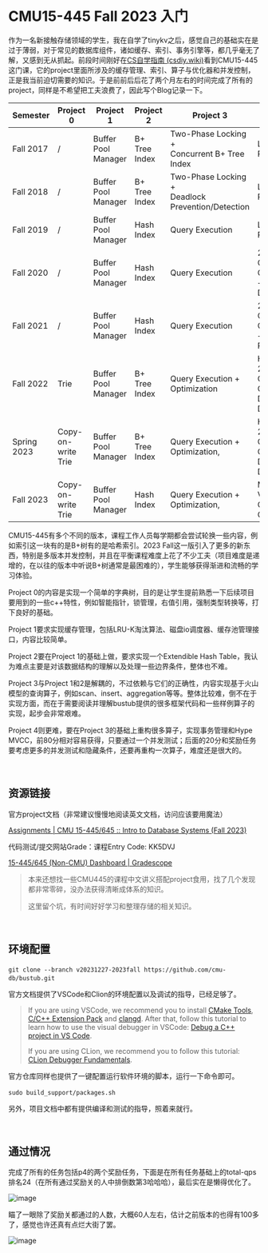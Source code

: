 # CMU15-445 Fall 2023 入门

作为一名新接触存储领域的学生，我在自学了tinykv之后，感觉自己的基础实在是过于薄弱，对于常见的数据库组件，诸如缓存、索引、事务引擎等，都几乎毫无了解，又感到无从抓起。前段时间刚好在[CS自学指南 (csdiy.wiki)](https://csdiy.wiki/)看到CMU15-445这门课，它的project里面所涉及的缓存管理、索引、算子与优化器和并发控制，正是我当前迫切需要的知识。于是前前后后花了两个月左右的时间完成了所有的project，同样是不希望把工夫浪费了，因此写个Blog记录一下。

|Semester|Project 0|Project 1|Project 2|Project 3|Project 4|
| -------------| --------------------| ---------------------| ---------------| ----------------------------------------------------| ---------------------------------------------------------|
|Fall 2017|/|Buffer Pool Manager|B+ Tree Index|Two-Phase Locking +<br />Concurrent B+ Tree Index|Logging and Recovery|
|Fall 2018|/|Buffer Pool Manager|B+ Tree Index|Two-Phase Locking +<br />Deadlock Prevention/Detection|Logging and Recovery|
|Fall 2019|/|Buffer Pool Manager|Hash Index|Query Execution|Logging and Recovery|
|Fall 2020|/|Buffer Pool Manager|Hash Index|Query Execution|2PL Concurrency Control<br />+ Deadlock Detection|
|Fall 2021|/|Buffer Pool Manager|Hash Index|Query Execution|2PL Concurrency Control<br />+ Deadlock Prevention|
|Fall 2022|Trie|Buffer Pool Manager|B+ Tree Index|Query Execution + Optimization|Hierarchy 2PL Concurrency Control +<br />Deadlock Detection|
|Spring 2023|Copy-on-write Trie|Buffer Pool Manager|B+ Tree Index|Query Execution + Optimization,|Hierarchy 2PL Concurrency Control +<br />Deadlock Detection|
|Fall 2023|Copy-on-write Trie|Buffer Pool Manager|Hash Index|Query Execution + Optimization,|Multi-Version Concurrency Control|

CMU15-445有多个不同的版本，课程工作人员每学期都会尝试轮换一些内容，例如索引这一块有的是B+树有的是哈希索引。2023 Fall这一版引入了更多的新东西，特别是多版本并发控制，并且在平衡课程难度上花了不少工夫（项目难度是递增的，在以往的版本中听说B+树通常是最困难的），学生能够获得渐进和流畅的学习体验。

Project 0的内容是实现一个简单的字典树，目的是让学生提前熟悉一下后续项目要用到的一些c++特性，例如智能指针，锁管理，右值引用，强制类型转换等，打下良好的基础。

Project 1要求实现缓存管理，包括LRU-K淘汰算法、磁盘io调度器、缓存池管理接口，内容比较简单。

Project 2要在Project 1的基础上做，要求实现一个Extendible Hash Table，我认为难点主要是对该数据结构的理解以及处理一些边界条件，整体也不难。

Project 3与Project 1和2是解耦的，不过依赖与它们的正确性，内容实现基于火山模型的查询算子，例如scan、insert、aggregation等等。整体比较难，倒不在于实现方面，而在于需要阅读并理解bustub提供的很多框架代码和一些样例算子的实现，起步会非常艰难。

Project 4则更难，要在Project 3的基础上重构很多算子，实现事务管理和Hype MVCC，前80分相对容易获得，只要通过一个并发测试；后面的20分和奖励任务要考虑更多的并发测试和隐藏条件，还要再重构一次算子，难度还是很大的。

‍

## 资源链接

官方project文档（非常建议慢慢地阅读英文文档，访问应该要用魔法）

[Assignments | CMU 15-445/645 :: Intro to Database Systems (Fall 2023)](https://15445.courses.cs.cmu.edu/fall2023/assignments.html)

代码测试/提交网站Grade：课程Entry Code: KK5DVJ

[15-445/645 (Non-CMU) Dashboard | Gradescope](https://www.gradescope.com/courses/585997)

> 本来还想找一些CMU445的课程中文讲义搭配project食用，找了几个发现都非常零碎，没办法获得清晰成体系的知识。
>
> 这里留个坑，有时间好好学习和整理存储的相关知识。

‍

## 环境配置

​`git clone --branch v20231227-2023fall https://github.com/cmu-db/bustub.git`​

官方文档提供了VSCode和Clion的环境配置以及调试的指导，已经足够了。

> If you are using VSCode, we recommend you to install [CMake Tools](https://marketplace.visualstudio.com/items?itemName=ms-vscode.cmake-tools), [C/C++ Extension Pack](https://marketplace.visualstudio.com/items?itemName=ms-vscode.cpptools-extension-pack) and [clangd](https://marketplace.visualstudio.com/items?itemName=llvm-vs-code-extensions.vscode-clangd). After that, follow this tutorial to learn how to use the visual debugger in VSCode: [Debug a C++ project in VS Code](https://www.youtube.com/watch?v=G9gnSGKYIg4).
>
> If you are using CLion, we recommend you to follow this tutorial: [CLion Debugger Fundamentals](https://www.youtube.com/watch?v=5wGsRdumueU).

官方仓库同样也提供了一键配置运行软件环境的脚本，运行一下命令即可。

​`sudo build_support/packages.sh`​

另外，项目文档中都有提供编译和测试的指导，照着来就行。

‍

## 通过情况

完成了所有的任务包括p4的两个奖励任务，下面是在所有任务基础上的total-qps排名24（在所有通过奖励关的人中排倒数第3哈哈哈），最后实在是懒得优化了。

​![image](assets/image-20240818170823-lnx9gzm.png)​

瞄了一眼除了奖励关都通过的人数，大概60人左右，估计之前版本的也得有100多了，感觉也许还真有点烂大街了罢。

​![image](assets/image-20240818171850-r6qfrxb.png)​

‍
